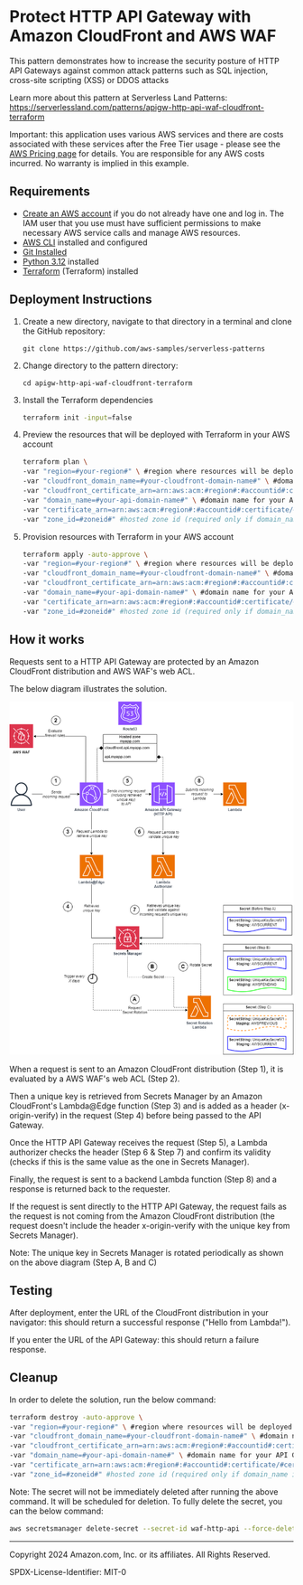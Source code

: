 # Protect HTTP API Gateway with Amazon CloudFront and AWS WAF

This pattern demonstrates how to increase the security posture of HTTP API Gateways against common attack patterns such as SQL injection, cross-site scripting (XSS) or DDOS attacks

Learn more about this pattern at Serverless Land Patterns: https://serverlessland.com/patterns/apigw-http-api-waf-cloudfront-terraform

Important: this application uses various AWS services and there are costs associated with these services after the Free Tier usage - please see the [AWS Pricing page](https://aws.amazon.com/pricing/) for details. You are responsible for any AWS costs incurred. No warranty is implied in this example.

## Requirements

* [Create an AWS account](https://portal.aws.amazon.com/gp/aws/developer/registration/index.html) if you do not already have one and log in. The IAM user that you use must have sufficient permissions to make necessary AWS service calls and manage AWS resources.
* [AWS CLI](https://docs.aws.amazon.com/cli/latest/userguide/install-cliv2.html) installed and configured
* [Git Installed](https://git-scm.com/book/en/v2/Getting-Started-Installing-Git)
* [Python 3.12](https://www.python.org/downloads/release/python-3120/) installed
* [Terraform](https://developer.hashicorp.com/terraform/install) (Terraform) installed

## Deployment Instructions

1. Create a new directory, navigate to that directory in a terminal and clone the GitHub repository:
    ``` 
    git clone https://github.com/aws-samples/serverless-patterns
    ```
2. Change directory to the pattern directory:
    ```
    cd apigw-http-api-waf-cloudfront-terraform
    ```
3. Install the Terraform dependencies

    ```bash
    terraform init -input=false
    ```

4. Preview the resources that will be deployed with Terraform in your AWS account

    ```bash
    terraform plan \
    -var "region=#your-region#" \ #region where resources will be deployed (default is us-east-1)
    -var "cloudfront_domain_name=#your-cloudfront-domain-name#" \ #domain name for your CloudFront distribution (optional)
    -var "cloudfront_certificate_arn=arn:aws:acm:#region#:#accountid#:certificate/#certificateid#" \ #cloudfront certificate arn (required only if cloudfront_domain_name is set)
    -var "domain_name=#your-api-domain-name#" \ #domain name for your API Gateway (optional)
    -var "certificate_arn=arn:aws:acm:#region#:#accountid#:certificate/#certificateid#" \ #certificate arn (required only if domain_name is set)
    -var "zone_id=#zoneid#" #hosted zone id (required only if domain_name is set)
    ```

5. Provision resources with Terraform in your AWS account

    ```bash
    terraform apply -auto-approve \
    -var "region=#your-region#" \ #region where resources will be deployed (default is us-east-1)
    -var "cloudfront_domain_name=#your-cloudfront-domain-name#" \ #domain name for your CloudFront distribution (optional)
    -var "cloudfront_certificate_arn=arn:aws:acm:#region#:#accountid#:certificate/#certificateid#" \ #cloudfront certificate arn (required only if cloudfront_domain_name is set)
    -var "domain_name=#your-api-domain-name#" \ #domain name for your API Gateway (optional)
    -var "certificate_arn=arn:aws:acm:#region#:#accountid#:certificate/#certificateid#" \ #certificate arn (required only if domain_name is set)
    -var "zone_id=#zoneid#" #hosted zone id (required only if domain_name is set)
    ```

## How it works

Requests sent to a HTTP API Gateway are protected by an Amazon CloudFront distribution and AWS WAF's web ACL.

The below diagram illustrates the solution.

![Solution diagram](/apigw-http-api-waf-cloudfront-terraform/img/solution_overview.png)

When a request is sent to an Amazon CloudFront distribution (Step 1), it is evaluated by a AWS WAF's web ACL (Step 2).

Then a unique key is retrieved from Secrets Manager by an Amazon CloudFront's Lambda@Edge function (Step 3) and is added as a header (x-origin-verify) in the request (Step 4) before being passed to the API Gateway.

Once the HTTP API Gateway receives the request (Step 5), a Lambda authorizer checks the header (Step 6 & Step 7) and confirm its validity (checks if this is the same value as the one in Secrets Manager).

Finally, the request is sent to a backend Lambda function (Step 8) and a response is returned back to the requester.

If the request is sent directly to the HTTP API Gateway, the request fails as the request is not coming from the Amazon CloudFront distribution (the request doesn't include the header x-origin-verify with the unique key from Secrets Manager).

Note: The unique key in Secrets Manager is rotated periodically as shown on the above diagram (Step A, B and C)

## Testing

After deployment, enter the URL of the CloudFront distribution in your navigator: this should return a successful response ("Hello from Lambda!").

If you enter the URL of the API Gateway: this should return a failure response.

## Cleanup
 
In order to delete the solution, run the below command:

```bash
terraform destroy -auto-approve \
-var "region=#your-region#" \ #region where resources will be deployed (default is us-east-1)
-var "cloudfront_domain_name=#your-cloudfront-domain-name#" \ #domain name for your CloudFront distribution (optional)
-var "cloudfront_certificate_arn=arn:aws:acm:#region#:#accountid#:certificate/#certificateid#" \ #cloudfront certificate arn (required only if cloudfront_domain_name is set)
-var "domain_name=#your-api-domain-name#" \ #domain name for your API Gateway (optional)
-var "certificate_arn=arn:aws:acm:#region#:#accountid#:certificate/#certificateid#" \ #certificate arn (required only if domain_name is set)
-var "zone_id=#zoneid#" #hosted zone id (required only if domain_name is set)
```

Note: The secret will not be immediately deleted after running the above command. It will be scheduled for deletion. To fully delete the secret, you can the below command:

```bash
aws secretsmanager delete-secret --secret-id waf-http-api --force-delete-without-recovery
```

----
Copyright 2024 Amazon.com, Inc. or its affiliates. All Rights Reserved.

SPDX-License-Identifier: MIT-0
